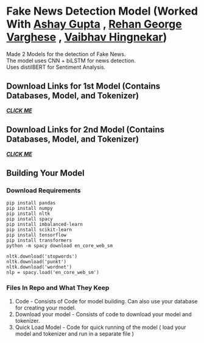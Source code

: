 # Fake News Detection Model (Worked With [Ashay Gupta](https://github.com/ashay1311) , [Rehan George Varghese](https://github.com/Rehangv) , [Vaibhav Hingnekar](https://github.com/vaibhavh27))
Made 2 Models for the detection of Fake News.  
The model uses CNN + biLSTM for news detection.  
Uses distilBERT for Sentiment Analysis.
## Download Links for 1st Model (Contains Databases, Model, and Tokenizer)
***[CLICK ME](https://drive.google.com/drive/folders/189UjfsBH5Ur6fOx6Q4VChhIJ3O4lQ-bf?usp=sharing)***
## Download Links for 2nd Model (Contains Databases, Model, and Tokenizer)
***[CLICK ME](https://drive.google.com/drive/folders/1Czjijig-OMXdrBfXNBii2d13Wfs3KmUh?usp=sharing)***

## Building Your Model
### Download Requirements
```
pip install pandas
pip install numpy
pip install nltk
pip install spacy
pip install imbalanced-learn
pip install scikit-learn
pip install tensorflow
pip install transformers
python -m spacy download en_core_web_sm
```
```
nltk.download('stopwords')
nltk.download('punkt')
nltk.download('wordnet')
nlp = spacy.load('en_core_web_sm')
```
### Files In Repo and What They Keep
1. Code - Consists of Code for model building. Can also use your database for creating your model.
2. Download your model - Consists of code to download your model and tokenizer.
3. Quick Load Model - Code for quick running of the model ( load your model and tokenizer and run in a separate file )

<!-- # Fake News Detection Model
Made 2 Models for the detection of Fake News.  
The model uses CNN + biLSTM for news detection.  
Uses distilBERT for Sentiment Analysis.
## Download Links for 1st Model (Contains Databases, Model, and Tokenizer)
**[CLICK ME](https://drive.google.com/drive/folders/189UjfsBH5Ur6fOx6Q4VChhIJ3O4lQ-bf?usp=sharing)**
## Download Links for 2nd Model (Contains Databases, Model, and Tokenizer)
**[CLICK ME](https://drive.google.com/drive/folders/1Czjijig-OMXdrBfXNBii2d13Wfs3KmUh?usp=sharing)**

## Building Your Model
### Download Requirements

pip install pandas
pip install numpy
pip install nltk
pip install spacy
pip install imbalanced-learn
pip install scikit-learn
pip install tensorflow
pip install transformers
python -m spacy download en_core_web_sm


nltk.download('stopwords')
nltk.download('punkt')
nltk.download('wordnet')
nlp = spacy.load('en_core_web_sm')

### Files In Repo and What They Keep
1. Code - Consists of Code for model building. Can also use your database for creating your model.
2. Download your model - Consists of code to download your model and tokenizer.
3. Quick Load Model - Code for quick running of the model ( load your model and tokenizer and run in a separate file ) -->



